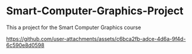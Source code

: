 # Smart-Computer-Graphics-Project
This a project for the Smart Computer Graphics course

https://github.com/user-attachments/assets/c6bca2fb-adce-4d6a-9f4d-6c590e8d0598


